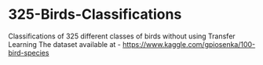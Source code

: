 # 325-Birds-Classifications
Classifications of 325 different classes of birds without using Transfer Learning
The dataset available at - https://www.kaggle.com/gpiosenka/100-bird-species
